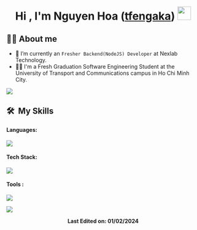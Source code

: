 <h1 align="center">Hi , I'm Nguyen Hoa (<a href="https://github.com/tfengaka"><strong>tfengaka</strong><a>) <img src="https://media.giphy.com/media/hvRJCLFzcasrR4ia7z/giphy.gif" width="35"></h1>

## 🙆‍♂️ About me

- 🤔 I’m currently an `Fresher Backend(NodeJS) Developer` at Nexlab Technology.
- 🧑‍🎓 I'm a Fresh Graduation Software Engineering Student at the University of Transport and Communications campus in Ho Chi Minh City.

<img src="https://user-images.githubusercontent.com/73097560/115834477-dbab4500-a447-11eb-908a-139a6edaec5c.gif">

## **🛠 &nbsp;My Skills**

#### **Languages:**

<img src="https://skillicons.dev/icons?i=ts,js,solidity,graphql,html,css,scss" /><br/>

#### **Tech Stack:**

<img src="https://skillicons.dev/icons?i=react,nextjs,redux,nodejs,mongodb,mysql,tailwind,mui" /><br/>

#### **Tools :**

<img src="https://skillicons.dev/icons?i=vite,vercel,firebase,figma,vscode" /><br/>

  <img src="https://user-images.githubusercontent.com/73097560/115834477-dbab4500-a447-11eb-908a-139a6edaec5c.gif">

<div align="center">

**Last Edited on: 01/02/2024**

</div>
